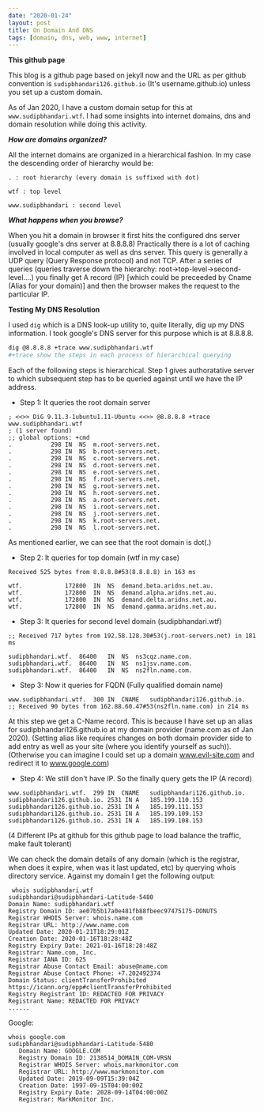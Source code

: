 ```yaml
---
date: "2020-01-24"
layout: post
title: On Domain And DNS
tags: [domain, dns, web, www, internet]
---
```




**This github page**

This blog is a github page based on jekyll now and the URL as per github convention is ```sudipbhandari126.github.io``` (It's username.github.io) unless you set up a custom domain.

As of Jan 2020, I have a custom domain setup for this at ```www.sudipbhandari.wtf```. I had some insights into internet domains, dns and domain resolution while doing this activity.

***How are domains organized?***

All the internet domains are organized in a hierarchical fashion. In my case the descending order of hierarchy would be:

```
. : root hierarchy (every domain is suffixed with dot)

wtf : top level 

www.sudipbhandari : second level
```

***What happens when you browse?***

When you hit a domain in browser it first hits the configured dns server (usually google's dns server at 8.8.8.8) Practically there is a lot of caching involved in local computer as well as dns server. This query is generally a UDP query (Query Response protocol) and not TCP. After a series of queries (queries traverse down the hierarchy: root->top-level->second-level....) you finally get A record (IP) [which could be preceeded by Cname (Alias for your domain)] and then the browser makes the request to the particular IP.


**Testing My DNS Resolution**

I used ```dig``` which is a DNS look-up utility to, quite literally, dig up my DNS information. I took google's DNS server for this purpose which is at 8.8.8.8.

```bash
dig @8.8.8.8 +trace www.sudipbhandari.wtf
#+trace show the steps in each process of hierarchical querying
```

Each of the following steps is hierarchical. Step 1 gives authoratative server to which subsequent step has to be queried against until we have the IP address.

- Step 1: It queries the root domain server

```
; <<>> DiG 9.11.3-1ubuntu1.11-Ubuntu <<>> @8.8.8.8 +trace www.sudipbhandari.wtf
; (1 server found)
;; global options: +cmd
.			298	IN	NS	m.root-servers.net.
.			298	IN	NS	b.root-servers.net.
.			298	IN	NS	c.root-servers.net.
.			298	IN	NS	d.root-servers.net.
.			298	IN	NS	e.root-servers.net.
.			298	IN	NS	f.root-servers.net.
.			298	IN	NS	g.root-servers.net.
.			298	IN	NS	h.root-servers.net.
.			298	IN	NS	a.root-servers.net.
.			298	IN	NS	i.root-servers.net.
.			298	IN	NS	j.root-servers.net.
.			298	IN	NS	k.root-servers.net.
.			298	IN	NS	l.root-servers.net.
```

As mentioned earlier, we can see that the root domain is dot(.)

- Step 2: It queries for top domain (wtf in my case)

```
Received 525 bytes from 8.8.8.8#53(8.8.8.8) in 163 ms

wtf.			172800	IN	NS	demand.beta.aridns.net.au.
wtf.			172800	IN	NS	demand.alpha.aridns.net.au.
wtf.			172800	IN	NS	demand.delta.aridns.net.au.
wtf.			172800	IN	NS	demand.gamma.aridns.net.au.
```

- Step 3: It queries for second level domain (sudipbhandari.wtf)

```
;; Received 717 bytes from 192.58.128.30#53(j.root-servers.net) in 181 ms

sudipbhandari.wtf.	86400	IN	NS	ns3cqz.name.com.
sudipbhandari.wtf.	86400	IN	NS	ns1jsv.name.com.
sudipbhandari.wtf.	86400	IN	NS	ns2fln.name.com.
```

- Step 3: Now it queries for FQDN (Fully qualified domain name)

```
www.sudipbhandari.wtf.	300	IN	CNAME	sudipbhandari126.github.io.
;; Received 90 bytes from 162.88.60.47#53(ns2fln.name.com) in 214 ms
```

At this step we get a C-Name record. This is because I have set up an alias for sudipbhandari126.github.io at my domain provider (name.com as of Jan 2020). (Setting alias like requires changes on both domain provider side to add entry as well as your site (where you identify yourself as such)). (Otherwise you can imagine I could set up a domain www.evil-site.com and redirect it to www.google.com)

- Step 4: We still don't have IP. So the finally query gets the IP (A record)

```
www.sudipbhandari.wtf.	299	IN	CNAME	sudipbhandari126.github.io.
sudipbhandari126.github.io. 2531 IN	A	185.199.110.153
sudipbhandari126.github.io. 2531 IN	A	185.199.111.153
sudipbhandari126.github.io. 2531 IN	A	185.199.109.153
sudipbhandari126.github.io. 2531 IN	A	185.199.108.153
```

(4 Different IPs at github for this github page to load balance the traffic, make fault tolerant)



We can check the domain details of any domain (which is the registrar, when does it expire, when was it last updated, etc) by querying whois directory service. Against my domain I get the following output:

```
 whois sudipbhandari.wtf                               sudipbhandari@sudipbhandari-Latitude-5480
Domain Name: sudipbhandari.wtf
Registry Domain ID: ae07b5b17a0e481fb88fbeec97475175-DONUTS
Registrar WHOIS Server: whois.name.com
Registrar URL: http://www.name.com
Updated Date: 2020-01-21T18:29:01Z
Creation Date: 2020-01-16T18:28:48Z
Registry Expiry Date: 2021-01-16T18:28:48Z
Registrar: Name.com, Inc.
Registrar IANA ID: 625
Registrar Abuse Contact Email: abuse@name.com
Registrar Abuse Contact Phone: +7.202492374
Domain Status: clientTransferProhibited https://icann.org/epp#clientTransferProhibited
Registry Registrant ID: REDACTED FOR PRIVACY
Registrant Name: REDACTED FOR PRIVACY
......
```

Google:

```
whois google.com                                      sudipbhandari@sudipbhandari-Latitude-5480
   Domain Name: GOOGLE.COM
   Registry Domain ID: 2138514_DOMAIN_COM-VRSN
   Registrar WHOIS Server: whois.markmonitor.com
   Registrar URL: http://www.markmonitor.com
   Updated Date: 2019-09-09T15:39:04Z
   Creation Date: 1997-09-15T04:00:00Z
   Registry Expiry Date: 2028-09-14T04:00:00Z
   Registrar: MarkMonitor Inc.
```



